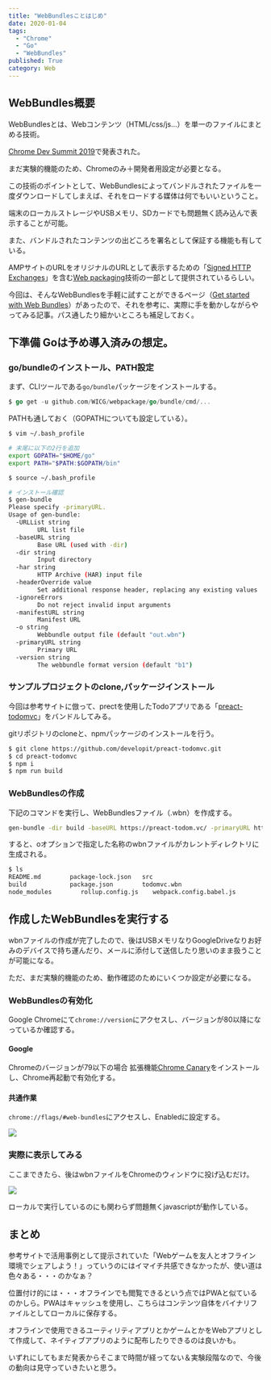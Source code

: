```yaml
---
title: "WebBundlesことはじめ"
date: 2020-01-04
tags:
  - "Chrome"
  - "Go"
  - "WebBundles"
published: True
category: Web
---
```

## WebBundles概要

WebBundlesとは、Webコンテンツ（HTML/css/js…）を単一のファイルにまとめる技術。

<!--more-->

[Chrome Dev Summit 2019][1]で発表された。 

まだ実験的機能のため、Chromeのみ＋開発者用設定が必要となる。 

この技術のポイントとして、WebBundlesによってバンドルされたファイルを一度ダウンロードしてしまえば、それをロードする媒体は何でもいいということ。

端末のローカルストレージやUSBメモリ、SDカードでも問題無く読み込んで表示することが可能。

また、バンドルされたコンテンツの出どころを署名として保証する機能も有している。 

AMPサイトのURLをオリジナルのURLとして表示するための「[Signed HTTP Exchanges][2]」を含む[Web packaging][3]技術の一部として提供されているらしい。 

今回は、そんなWebBundlesを手軽に試すことができるページ（[Get started with Web Bundles][4]）があったので、それを参考に、実際に手を動かしながらやってみる記事。パス通したり細かいところも補足しておく。 

## 下準備 Goは予め導入済みの想定。 

### go/bundleのインストール、PATH設定

まず、CLIツールである`go/bundle`パッケージをインストールする。 

```go
$ go get -u github.com/WICG/webpackage/go/bundle/cmd/...
```

PATHも通しておく（GOPATHについても設定している）。 

```bash
$ vim ~/.bash_profile

# 末尾に以下の2行を追加
export GOPATH="$HOME/go"
export PATH="$PATH:$GOPATH/bin"

$ source ~/.bash_profile

# インストール確認
$ gen-bundle
Please specify -primaryURL.
Usage of gen-bundle:
  -URLList string
        URL list file
  -baseURL string
        Base URL (used with -dir)
  -dir string
        Input directory
  -har string
        HTTP Archive (HAR) input file
  -headerOverride value
        Set additional response header, replacing any existing values
  -ignoreErrors
        Do not reject invalid input arguments
  -manifestURL string
        Manifest URL
  -o string
        Webbundle output file (default "out.wbn")
  -primaryURL string
        Primary URL
  -version string
        The webbundle format version (default "b1")
```

### サンプルプロジェクトのclone,パッケージインストール

今回は参考サイトに倣って、prectを使用したTodoアプリである「[preact-todomvc][5]」をバンドルしてみる。

gitリポジトリのcloneと、npmパッケージのインストールを行う。 

```bash
$ git clone https://github.com/developit/preact-todomvc.git
$ cd preact-todomvc
$ npm i
$ npm run build
```

### WebBundlesの作成

下記のコマンドを実行し、WebBundlesファイル（.wbn）を作成する。 

```bash
gen-bundle -dir build -baseURL https://preact-todom.vc/ -primaryURL https://preact-todom.vc/ -o todomvc.wbn
```

すると、oオプションで指定した名称のwbnファイルがカレントディレクトリに生成される。 

```bash
$ ls
README.md        package-lock.json   src
build            package.json        todomvc.wbn
node_modules        rollup.config.js    webpack.config.babel.js
```

## 作成したWebBundlesを実行する

wbnファイルの作成が完了したので、後はUSBメモリなりGoogleDriveなりお好みのデバイスで持ち運んだり、メールに添付して送信したり思いのまま扱うことが可能になる。

ただ、まだ実験的機能のため、動作確認のためにいくつか設定が必要になる。 

### WebBundlesの有効化

Google Chromeにて`chrome://version`にアクセスし、バージョンが80以降になっているか確認する。 

#### Google

Chromeのバージョンが79以下の場合 拡張機能[Chrome Canary][6]をインストールし、Chrome再起動で有効化する。 

#### 共通作業

`chrome://flags/#web-bundles`にアクセスし、Enabledに設定する。

![](../../../../gridsome-flex-markdown-starter/src/assets/images/old/wordpress/d29d4974-800x168.png)

### 実際に表示してみる

ここまできたら、後はwbnファイルをChromeのウィンドウに投げ込むだけ。

![](../../../../gridsome-flex-markdown-starter/src/assets/images/old/wordpress/a8152aac-800x271.png)

ローカルで実行しているのにも関わらず問題無くjavascriptが動作している。 

## まとめ

参考サイトで活用事例として提示されていた「Webゲームを友人とオフライン環境でシェアしよう！」っていうのにはイマイチ共感できなかったが、使い道は色々ある・・・のかなぁ？ 

位置付け的には・・・オフラインでも閲覧できるという点ではPWAと似ているのかしら。PWAはキャッシュを使用し、こちらはコンテンツ自体をバイナリファイルとしてローカルに保存する。 

オフラインで使用できるユーティリティアプリとかゲームとかをWebアプリとして作成して、ネイティブアプリのように配布したりできるのは良いかも。 

いずれにしてもまだ発表からそこまで時間が経ってない＆実験段階なので、今後の動向は見守っていきたいと思う。

 [1]: https://developer.chrome.com/devsummit/
 [2]: https://developers.google.com/web/updates/2018/11/signed-exchanges
 [3]: https://github.com/WICG/webpackage
 [4]: https://web.dev/web-bundles/
 [5]: https://github.com/developit/preact-todomvc.git
 [6]: https://www.google.com/chrome/canary/
